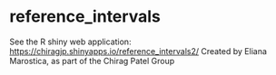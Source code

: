 # reference_intervals

See the R shiny web application: https://chiragjp.shinyapps.io/reference_intervals2/
Created by Eliana Marostica, as part of the Chirag Patel Group
